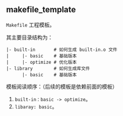 ## makefile_template

`Makefile` 工程模板。

其主要目录结构为：

```shell
|- built-in       # 如何生成 built-in.o 文件
|     |- basic    # 基础版本
|     |- optimize # 优化版本
|- library        # 如何生成库文件
      |- basic    # 基础版本
```

模板阅读顺序：（后续的模板是依赖前面的模板）

1. `built-in：basic -> optimize`。
1. `libaray: basic`。


